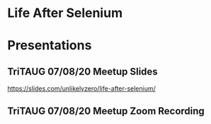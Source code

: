 # Life After Selenium

# Presentations
## TriTAUG 07/08/20 Meetup Slides
https://slides.com/unlikelyzero/life-after-selenium/

## TriTAUG 07/08/20 Meetup Zoom Recording

